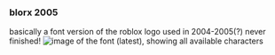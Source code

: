 ### blorx 2005
basically a font version of the roblox logo used in 2004-2005(?)
never finished!
![image of the font (latest), showing all available characters](../blorx2005.png)
